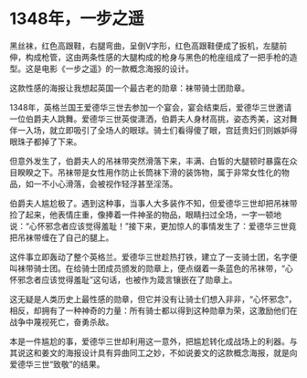 # 1348年，一步之遥

黑丝袜，红色高跟鞋，右腿弯曲，呈倒V字形，红色高跟鞋便成了扳机，左腿前伸，构成枪管，这由两条性感的大腿构成的枪身与黑色的枪座组成了一把手枪的造型。这是电影《一步之遥》的一款概念海报的设计。 

这款性感的海报让我想起英国一个最古老的勋章：袜带骑士团勋章。 

1348年，英格兰国王爱德华三世去参加一个宴会，宴会结束后，爱德华三世邀请一位伯爵夫人跳舞。爱德华三世英俊潇洒，伯爵夫人身材高挑，姿态秀美，这对舞伴一入场，就立即吸引了全场人的眼球。骑士们看得傻了眼，宫廷贵妇们则嫉妒得眼珠子都掉了下来。 

但意外发生了，伯爵夫人的吊袜带突然滑落下来，丰满、白皙的大腿顿时暴露在众目睽睽之下。吊袜带是女性用作防止长筒袜下滑的装饰物，属于非常女性化的物品，如一不小心滑落，会被视作轻浮甚至淫荡。 

伯爵夫人尴尬极了。遇到这种事，当事人大多装作不知，但爱德华三世却把吊袜带捡了起来，他表情庄重，像捧着一件神圣的物品，眼睛扫过全场，一字一顿地说：“心怀邪念者应该觉得羞耻！”接下来，更加惊人的事情发生了：爱德华三世竟把吊袜带缠在了自己的腿上。 

这件事立即轰动了整个英格兰。爱德华三世趁热打铁，建立了一支骑士团，名字便叫袜带骑士团。在给骑士团成员颁发的勋章上，便点缀着一条蓝色的吊袜带，“心怀邪念者应该觉得羞耻”这句话，也被作为箴言镶嵌在了勋章上。 

这无疑是人类历史上最性感的勋章，但它并没有让骑士们想入非非，“心怀邪念”，相反，却拥有了一种神奇的力量：所有骑士都以得到这种勋章为荣，这激励他们在战争中蔑视死亡，奋勇杀敌。 

本是一件尴尬的事，爱德华三世却利用这一意外，把尴尬转化成战场上的利器。与其说这和姜文的海报设计具有异曲同工之妙，不如说姜文的这款概念海报，就是向爱德华三世“致敬”的结果。